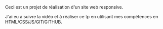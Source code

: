 Ceci est un projet de réalisation d'un site web responsive.

J'ai eu à suivre la vidéo et à réaliser ce tp en utilisant mes compétences en HTML/CSS/JS/GIT/GITHUB.
